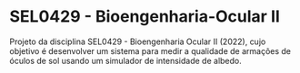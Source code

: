 # SEL0429 - Bioengenharia-Ocular II
Projeto da disciplina SEL0429 - Bioengenharia Ocular II (2022), cujo objetivo é desenvolver um sistema para medir a qualidade de armações de óculos de sol usando um simulador de intensidade de albedo.
